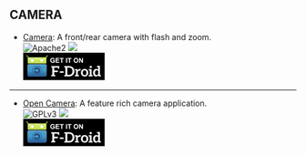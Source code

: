 ## CAMERA

* [Camera](http://v.ht/vnQl): A front/rear camera with flash and zoom.  
![Apache2](https://img.shields.io/badge/License-Apache%202.0-yellowgreen.svg?style=flat-square)
[![](https://img.shields.io/badge/Source-Github-lightgrey.svg?style=flat-square)](https://github.com/SimpleMobileTools/Simple-Camera)  
[![](Pictures/F-Droid.png)](http://v.ht/vnQl)

***

* [Open Camera](http://v.ht/QAaj): A feature rich camera application.  
![GPLv3](https://img.shields.io/badge/License-GPLv3-brightgreen.svg?style=flat-square)
[![](https://img.shields.io/badge/Source-Sourceforge-lightgrey.svg?style=flat-square)](https://sourceforge.net/p/opencamera/code)  
[![](Pictures/F-Droid.png)](http://v.ht/QAaj)
